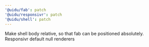 ```yaml
---
'@uidu/fab': patch
'@uidu/responsivr': patch
'@uidu/shell': patch
---
```


Make shell body relative, so that fab can be positioned absolutely. Responsivr default null renderers
